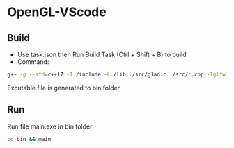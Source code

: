 # OpenGL-VScode

## Build

- Use task.json then Run Build Task (Ctrl + Shift + B) to build 
- Command: 

``` bash 
g++ -g --std=c++17 -I./include -L./lib ./src/glad.c ./src/*.cpp -lglfw3dll -o ./bin/main
```

Excutable file is generated to bin folder

## Run 

Run file main.exe in bin folder 

``` bash
cd bin && main
```
